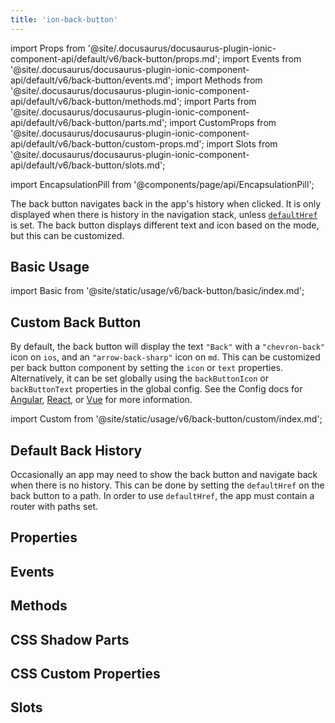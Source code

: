 ```yaml
---
title: 'ion-back-button'
---
```


import Props from '@site/.docusaurus/docusaurus-plugin-ionic-component-api/default/v6/back-button/props.md';
import Events from '@site/.docusaurus/docusaurus-plugin-ionic-component-api/default/v6/back-button/events.md';
import Methods from '@site/.docusaurus/docusaurus-plugin-ionic-component-api/default/v6/back-button/methods.md';
import Parts from '@site/.docusaurus/docusaurus-plugin-ionic-component-api/default/v6/back-button/parts.md';
import CustomProps from '@site/.docusaurus/docusaurus-plugin-ionic-component-api/default/v6/back-button/custom-props.md';
import Slots from '@site/.docusaurus/docusaurus-plugin-ionic-component-api/default/v6/back-button/slots.md';

<head>
  <title>Back Button | ion-back-button: Custom Menu Icon for Applications</title>
  <meta
    name="description"
    content="The ion-back-button is a custom menu icon for Android, iOS, and Progressive Web Apps. Use Ionic Framework components to easily build applications."
  />
</head>

import EncapsulationPill from '@components/page/api/EncapsulationPill';

<EncapsulationPill type="shadow" />

The back button navigates back in the app's history when clicked. It is only displayed when there is history in the navigation stack, unless [`defaultHref`](#default-back-history) is set. The back button displays different text and icon based on the mode, but this can be customized.

## Basic Usage

import Basic from '@site/static/usage/v6/back-button/basic/index.md';

<Basic />

## Custom Back Button

By default, the back button will display the text `"Back"` with a `"chevron-back"` icon on `ios`, and an `"arrow-back-sharp"` icon on `md`. This can be customized per back button component by setting the `icon` or `text` properties. Alternatively, it can be set globally using the `backButtonIcon` or `backButtonText` properties in the global config. See the Config docs for [Angular](/docs/angular/config), [React](/docs/react/config), or [Vue](/docs/vue/config) for more information.

import Custom from '@site/static/usage/v6/back-button/custom/index.md';

<Custom />

## Default Back History

Occasionally an app may need to show the back button and navigate back when there is no history. This can be done by setting the `defaultHref` on the back button to a path. In order to use `defaultHref`, the app must contain a router with paths set.

## Properties

<Props />

## Events

<Events />

## Methods

<Methods />

## CSS Shadow Parts

<Parts />

## CSS Custom Properties

<CustomProps />

## Slots

<Slots />
